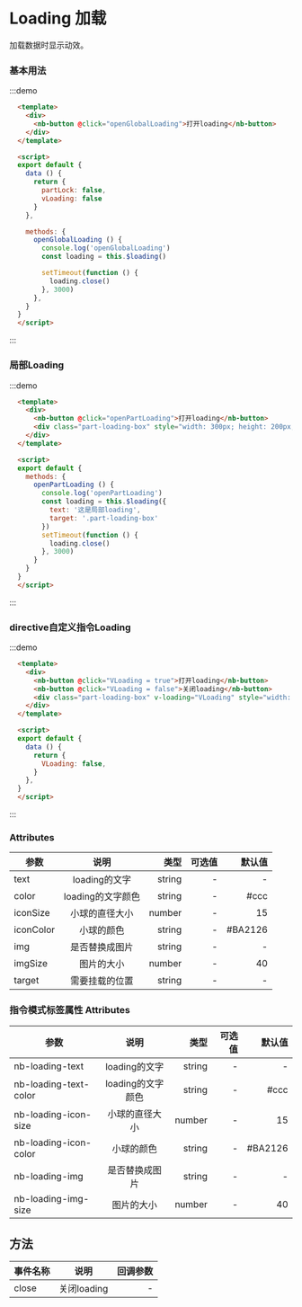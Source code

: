 # Loading 加载

加载数据时显示动效。

### 基本用法

:::demo
```html
  <template>
    <div>
      <nb-button @click="openGlobalLoading">打开loading</nb-button>
    </div>
  </template>

  <script>
  export default {
    data () {
      return {
        partLock: false,
        vLoading: false
      }
    },

    methods: {
      openGlobalLoading () {
        console.log('openGlobalLoading')
        const loading = this.$loading()

        setTimeout(function () {
          loading.close()
        }, 3000)
      },
    }
  }
  </script>
```
:::

### 局部Loading

:::demo
```html
  <template>
    <div>
      <nb-button @click="openPartLoading">打开loading</nb-button>
      <div class="part-loading-box" style="width: 300px; height: 200px; border: 1px solid #eee; border-radius: 4px; margin-top: 20px;"></div>
    </div>
  </template>

  <script>
  export default {
    methods: {
      openPartLoading () {
        console.log('openPartLoading')
        const loading = this.$loading({
          text: '这是局部loading',
          target: '.part-loading-box'
        })
        setTimeout(function () {
          loading.close()
        }, 3000)
      }
    }
  }
  </script>
```
:::

### directive自定义指令Loading

:::demo
```html
  <template>
    <div>
      <nb-button @click="VLoading = true">打开loading</nb-button>
      <nb-button @click="VLoading = false">关闭loading</nb-button>
      <div class="part-loading-box" v-loading="VLoading" style="width: 300px; height: 200px; border: 1px solid #eee; border-radius: 4px; margin-top: 20px;"></div>
    </div>
  </template>

  <script>
  export default {
    data () {
      return {
        VLoading: false,
      }
    },
  }
  </script>
```
:::

### Attributes
| 参数        | 说明           | 类型  | 可选值  | 默认值  |
| ------------- |:-------------:| -----:|-----:|-----:|
| text     | loading的文字 | string | - | - |
| color   | loading的文字颜色      |   string | - | #ccc |
| iconSize   | 小球的直径大小      |   number | - | 15 |
| iconColor | 小球的颜色      |    string | - | #BA2126 |
| img | 是否替换成图片      |    string | - | - |
| imgSize | 图片的大小      |    number | - | 40 |
| target | 需要挂载的位置      |    string | - | - |


### 指令模式标签属性 Attributes
| 参数        | 说明           | 类型  | 可选值  | 默认值  |
| ------------- |:-------------:| -----:|-----:|-----:|
| nb-loading-text     | loading的文字 | string | - | - |
| nb-loading-text-color   | loading的文字颜色      |   string | - | #ccc |
| nb-loading-icon-size   | 小球的直径大小      |   number | - | 15 |
| nb-loading-icon-color | 小球的颜色      |    string | - | #BA2126 |
| nb-loading-img | 是否替换成图片      |    string | - | - |
| nb-loading-img-size | 图片的大小      |    number | - | 40 |


## 方法
| 事件名称        | 说明           | 回调参数  |
| ------------- |:-------------:| -----:|
| close     | 关闭loading | - |

